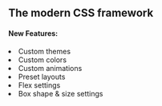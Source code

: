 <h2>The modern CSS framework</h2>
<h4>New Features:</h4>
<li>Custom themes</li>
<li>Custom colors</li>
<li>Custom animations</li>
<li>Preset layouts</li>
<li>Flex settings</li>
<li>Box shape & size settings</li>
